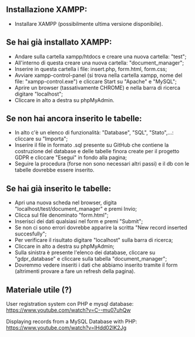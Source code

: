 ## Installazione XAMPP:

* Installare XAMPP (possibilmente ultima versione disponibile).

## Se hai già installato XAMPP:

* Andare sulla cartella xampp/htdocs e creare una nuova cartella: "test";
* All'interno di questa creare una nuova cartella: "document_manager";
* Inserire in questa cartella i file: insert.php, form.html, form.css;
* Avviare xampp-control-panel (si trova nella cartella xampp, nome del file: "xampp-control.exe") e cliccare Start su "Apache" e "MySQL";
* Aprire un browser (tassativamente CHROME) e nella barra di ricerca digitare "localhost";
* Cliccare in alto a destra su phpMyAdmin.

## Se non hai ancora inserito le tabelle:

* In alto c'è un elenco di funzionalità: "Database", "SQL", "Stato",...: cliccare su "Importa";
* Inserire il file in formato .sql presente su GitHub che contiene la costruzione del database e delle tabelle finora create per il progetto GDPR e cliccare "Esegui" in fondo alla pagina;
* Seguire la procedura (forse non sono necessari altri passi) e il db con le tabelle dovrebbe essere inserito.

## Se hai già inserito le tabelle:

* Apri una nuova scheda nel browser, digita "localhost/test/document_manager" e premi Invio;
* Clicca sul file denominato "form.html";
* Inserisci dei dati qualsiasi nel form e premi "Submit";
* Se non ci sono errori dovrebbe apparire la scritta "New record inserted succesfully";
* Per verificare il risultato digitare "localhost" sulla barra di ricerca;
* Cliccare in alto a destra su phpMyAdmin;
* Sulla sinistra è presente l'elenco dei database, cliccare su "gdpr_database" e cliccare sulla tabella "document_manager";
* Dovremmo vedere inseriti i dati che abbiamo inserito tramite il form (altrimenti provare a fare un refresh della pagina).








## Materiale utile (?)

User registration system con PHP e mysql database: https://www.youtube.com/watch?v=C--mu07uhQw

Displaying records from a MySQL Database with PHP: https://www.youtube.com/watch?v=IHdd02IK2Jg